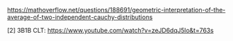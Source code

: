 


https://mathoverflow.net/questions/188691/geometric-interpretation-of-the-average-of-two-independent-cauchy-distributions

[2] 3B1B CLT: https://www.youtube.com/watch?v=zeJD6dqJ5lo&t=763s
